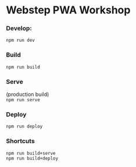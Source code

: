 # Webstep PWA Workshop

### Develop:

`npm run dev`

### Build

`npm run build`

### Serve

(production build)  
`npm run serve`

### Deploy

`npm run deploy`

### Shortcuts

`npm run build+serve`  
`npm run build+deploy`
